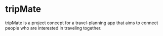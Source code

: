 # tripMate
tripMate is a project concept for a travel-planning app that aims to connect people who are interested in traveling together.
